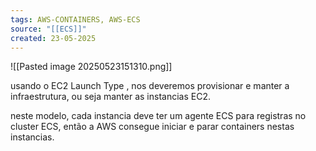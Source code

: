 ```yaml
---
tags: AWS-CONTAINERS, AWS-ECS
source: "[[ECS]]"
created: 23-05-2025
---
```

![[Pasted image 20250523151310.png]]

usando o EC2 Launch Type , nos deveremos provisionar e manter a infraestrutura, ou seja manter as instancias EC2.

neste modelo, cada instancia deve ter um agente ECS para registras no cluster ECS, então a AWS consegue iniciar e parar containers nestas instancias.

